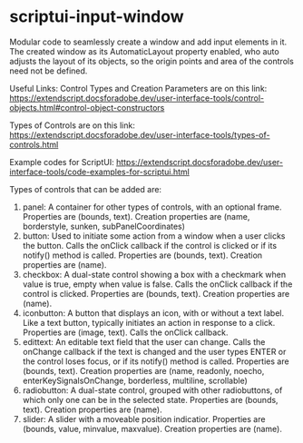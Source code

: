 # scriptui-input-window
Modular code to seamlessly create a window and add input elements in it. The created window as its AutomaticLayout property enabled, who auto adjusts the layout of its objects, so the origin points and area of the controls need not be defined.

Useful Links:
Control Types and Creation Parameters are on this link: https://extendscript.docsforadobe.dev/user-interface-tools/control-objects.html#control-object-constructors

Types of Controls are on this link: https://extendscript.docsforadobe.dev/user-interface-tools/types-of-controls.html

Example codes for ScriptUI: https://extendscript.docsforadobe.dev/user-interface-tools/code-examples-for-scriptui.html


Types of controls that can be added are:
1. panel: A container for other types of controls, with an optional frame. Properties are (bounds, text). Creation properties are (name, borderstyle, sunken, subPanelCoordinates)
2. button: Used to initiate some action from a window when a user clicks the button. Calls the onClick callback if the control is clicked or if its notify() method is called. Properties are (bounds, text). Creation properties are (name).
3. checkbox: A dual-state control showing a box with a checkmark when value is true, empty when value is false. Calls the onClick callback if the control is clicked. Properties are (bounds, text). Creation properties are (name).
4. iconbutton: A button that displays an icon, with or without a text label. Like a text button, typically initiates an action in response to a click. Properties are (image, text). Calls the onClick callback.
5. edittext: An editable text field that the user can change. Calls the onChange callback if the text is changed and the user types ENTER or the control loses focus, or if its notify() method is called. Properties are (bounds, text). Creation properties are (name, readonly, noecho, enterKeySignalsOnChange, borderless, multiline, scrollable)
6. radiobutton: A dual-state control, grouped with other radiobuttons, of which only one can be in the selected state. Properties are (bounds, text). Creation properties are (name).
7. slider: A slider with a moveable position indicatior. Properties are (bounds, value, minvalue, maxvalue). Creation properties are (name).
